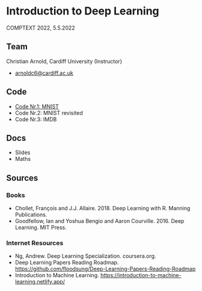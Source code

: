 Introduction to Deep Learning
====================================
COMPTEXT 2022, 5.5.2022


## Team 

Christian Arnold, Cardiff University (Instructor)
* <arnoldc6@cardiff.ac.uk>


## Code 
* [Code Nr.1: MNIST](https://colab.research.google.com/drive/1IvWCjISPz09qI9XtD2XDWmAtXEM-RLe_?usp=sharing)
* Code Nr.2: MNIST revisited
* Code Nr.3: IMDB

## Docs 
* Slides 
* Maths

## Sources 

### Books
* Chollet, François and J.J. Allaire. 2018. Deep Learning with R. Manning Publications. 
* Goodfellow, Ian and Yoshua Bengio and Aaron Courville. 2016. Deep Learning. MIT Press.

### Internet Resources
* Ng, Andrew. Deep Learning Specialization. coursera.org.
* Deep Learning Papers Reading Roadmap. https://github.com/floodsung/Deep-Learning-Papers-Reading-Roadmap
* Introduction to Machine Learning. https://introduction-to-machine-learning.netlify.app/

